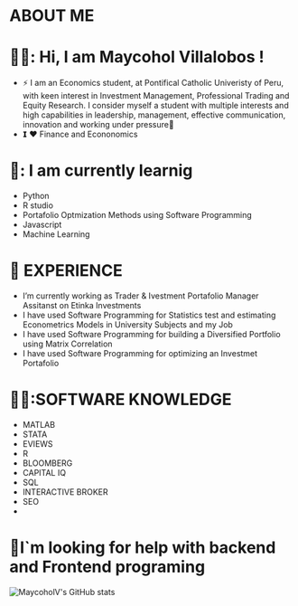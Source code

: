 # ABOUT ME 
# 👨‍💻: Hi, I am Maycohol Villalobos !

-  ⚡ I am an  Economics student,  at Pontifical Catholic Univeristy of Peru, with keen interest in Investment Management, Professional Trading and Equity Research. I consider myself a student with multiple interests and high capabilities in leadership, management, effective communication, innovation and working under pressure👋
- 𝗜 ❤️ Finance and Econonomics
  
# 🌱: I am currently learnig 
- Python
- R studio
- Portafolio Optmization Methods using Software Programming 
- Javascript
- Machine Learning
# 💯 EXPERIENCE
-  I’m currently working as Trader &  Ivestment Portafolio Manager Assitanst on Etinka Investments
- I have used Software Programming for Statistics test and estimating  Econometrics Models in University Subjects and my Job
- I have used Software Programming for building a Diversified Portfolio using Matrix Correlation
- I have used Software Programming for optimizing an Investmet Portafolio 
# 👨‍💻:SOFTWARE KNOWLEDGE 
- MATLAB
- STATA
- EVIEWS
- R
- BLOOMBERG
- CAPITAL IQ
- SQL
- INTERACTIVE BROKER
- SEO
- 
# 🔭I`m looking for help with backend and Frontend programing
	
	
![MaycoholV's GitHub stats](https://github-readme-stats.vercel.app/api?username=MaycoholV&theme=dark&show_icons=true)
```

